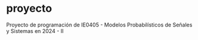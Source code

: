 # proyecto
Proyecto de programación de IE0405 - Modelos Probabilísticos de Señales y Sistemas en 2024 - II
